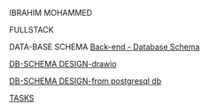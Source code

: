 IBRAHIM MOHAMMED

FULLSTACK

   DATA-BASE SCHEMA
  [Back-end - Database Schema](https://github.com/zuri-training/kk-platform/issues/17)

  [DB-SCHEMA DESIGN-drawio](https://github.com/zuri-training/kk-platform/blob/main/Proj-112-db-schema.drawio.png)
  
  [DB-SCHEMA DESIGN-from postgresql db](https://github.com/zuri-training/kk-platform/blob/main/KK-DB-SCHEMA.png)
  
  [TASKS](https://github.com/zuri-training/kk-platform/labels/Ibrahim)





